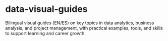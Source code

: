 # data-visual-guides
Bilingual visual guides (EN/ES) on key topics in data analytics, business analysis, and project management, with practical examples, tools, and skills to support learning and career growth.
